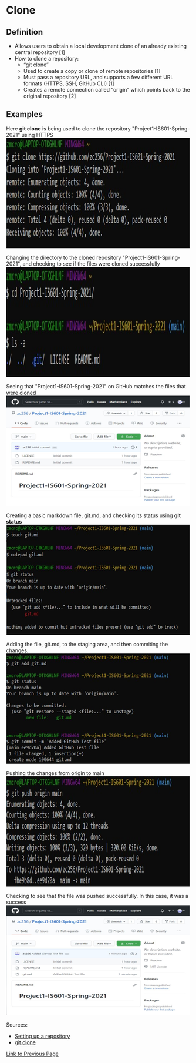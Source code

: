 # Clone

## Definition

* Allows users to obtain a local development clone of an already existing central repository [1]
* How to clone a repository:
	* “git clone”
	* Used to create a copy or clone of remote repositories [1]
	* Must pass a repository URL, and supports a few different URL formats (HTTPS, SSH, GitHub CLI) [1]
	* Creates a remote connection called “origin” which points back to the original repository [2]

## Examples 
Here **git clone** is being used to clone the repository "Project1-IS601-Spring-2021" using HTTPS
<img src="./git_clone/git_clone.jpg" width="500" height="300">

Changing the directory to the cloned repository "Project1-IS601-Spring-2021", and checking to see if the files were cloned successfully
<img src="./git_clone/git_clone_2.jpg" width="500" height="300">

Seeing that "Project1-IS601-Spring-2021" on GitHub matches the files that were cloned
<img src="./git_clone/git_clone_3.jpg" width="500" height="300">

Creating a basic markdown file, git.md, and checking its status using **git status**
<img src="./git_clone/git_clone_4.jpg" width="500" height="300">

Adding the file, git.md, to the staging area, and then commiting the changes.
<img src="./git_clone/git_clone_5.jpg" width="500" height="300">

Pushing the changes from origin to main
<img src="./git_clone/git_clone_6.jpg" width="500" height="300">

Checking to see that the file was pushed successfully. In this case, it was a success
<img src="./git_clone/git_clone_7.jpg" width="500" height="300">

Sources:

* [Setting up a repository](https://www.atlassian.com/git/tutorials/setting-up-a-repository) 
* [git clone](https://www.atlassian.com/git/tutorials/setting-up-a-repository/git-clone)

[Link to Previous Page](/terms.md)